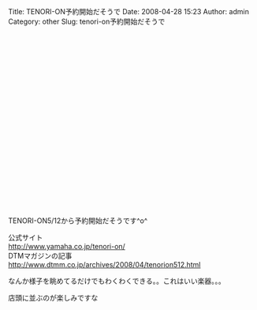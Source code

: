 Title: TENORI-ON予約開始だそうで
Date: 2008-04-28 15:23
Author: admin
Category: other
Slug: tenori-on予約開始だそうで

<object height="355" width="425"><param name="movie" value="http://www.youtube.com/v/_SGwDhKTrwU&amp;hl=en"></param><param name="wmode" value="transparent"></param><embed src="http://www.youtube.com/v/_SGwDhKTrwU&amp;hl=en" type="application/x-shockwave-flash" wmode="transparent" height="355" width="425"></object>

<span class="caps">TENORI</span>-ON5/12から予約開始だそうです\^o\^

公式サイト  
<http://www.yamaha.co.jp/tenori-on/>  
<span class="caps">DTM</span>マガジンの記事  
<http://www.dtmm.co.jp/archives/2008/04/tenorion512.html>

なんか様子を眺めてるだけでもわくわくできる。。これはいい楽器。。。

店頭に並ぶのが楽しみですな
